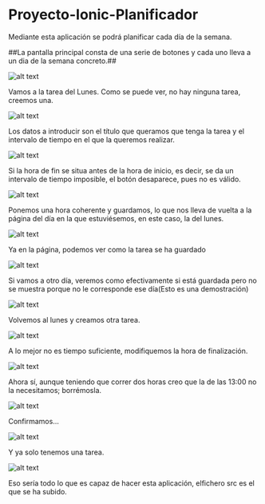 # Proyecto-Ionic-Planificador
Mediante esta aplicación se podrá planificar cada día de la semana.


##La pantalla principal consta de una serie de botones y cada uno lleva a un dia de la semana concreto.##

![alt text](https://github.com/rodrigolopezramoss/Proyecto-Ionic-Planificador/blob/main/Capturas_ionic/Men%C3%BA_Principal.png)



Vamos a la tarea del Lunes. Como se puede ver, no hay ninguna tarea, creemos una.

![alt text](https://github.com/rodrigolopezramoss/Proyecto-Ionic-Planificador/blob/main/Capturas_ionic/P%C3%A1gina%20del%20d%C3%ADa.png)



Los datos a introducir son el título que queramos que tenga la tarea y el intervalo de tiempo en el que la queremos realizar.

![alt text](https://github.com/rodrigolopezramoss/Proyecto-Ionic-Planificador/blob/main/Capturas_ionic/P%C3%A1gina%20de%20creaci%C3%B3n-modificaci%C3%B3n2.png)



Si la hora de fin se situa antes de la hora de inicio, es decir, se da un intervalo de tiempo imposible, el botón desaparece, pues no es válido.

![alt text](https://github.com/rodrigolopezramoss/Proyecto-Ionic-Planificador/blob/main/Capturas_ionic/P%C3%A1gina%20de%20creaci%C3%B3n-modificaci%C3%B3n3.png)



Ponemos una hora coherente y guardamos, lo que nos lleva de vuelta a la página del día en la que estuviésemos, en este caso, la del lunes.

![alt text](https://github.com/rodrigolopezramoss/Proyecto-Ionic-Planificador/blob/main/Capturas_ionic/P%C3%A1gina%20de%20creaci%C3%B3n-modificaci%C3%B3n.png)



Ya en la página, podemos ver como la tarea se ha guardado

![alt text](https://github.com/rodrigolopezramoss/Proyecto-Ionic-Planificador/blob/main/Capturas_ionic/P%C3%A1gina%20del%20d%C3%ADa2.png)



Si vamos a otro día, veremos como efectivamente si está guardada pero no se muestra porque no le corresponde ese día(Esto es una demostración)

![alt text](https://github.com/rodrigolopezramoss/Proyecto-Ionic-Planificador/blob/main/Capturas_ionic/P%C3%A1gina%20del%20d%C3%ADa3.png)



Volvemos al lunes y creamos otra tarea.

![alt text](https://github.com/rodrigolopezramoss/Proyecto-Ionic-Planificador/blob/main/Capturas_ionic/P%C3%A1gina%20del%20d%C3%ADa4.png)



A lo mejor no es tiempo suficiente, modifiquemos la hora de finalización.

![alt text](https://github.com/rodrigolopezramoss/Proyecto-Ionic-Planificador/blob/main/Capturas_ionic/P%C3%A1gina%20de%20creaci%C3%B3n-modificaci%C3%B3n4.png)


Ahora sí, aunque teniendo que correr dos horas creo que la de las 13:00 no la necesitamos; borrémosla.

![alt text](https://github.com/rodrigolopezramoss/Proyecto-Ionic-Planificador/blob/main/Capturas_ionic/P%C3%A1gina%20del%20d%C3%ADa5.png)


Confirmamos...

![alt text](https://github.com/rodrigolopezramoss/Proyecto-Ionic-Planificador/blob/main/Capturas_ionic/P%C3%A1gina%20del%20d%C3%ADa6.png)


Y ya solo tenemos una tarea.

![alt text](https://github.com/rodrigolopezramoss/Proyecto-Ionic-Planificador/blob/main/Capturas_ionic/P%C3%A1gina%20del%20d%C3%ADa7.png)



Eso sería todo lo que es capaz de hacer esta aplicación, elfichero src es el que se ha subido. 
